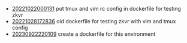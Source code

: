 - [20221022000131](/zet/20221022000131/README.md) put tmux and vim rc config in dockerfile for testing zkvr
- [20221028172836](/zet/20221028172836/README.md) old dockerfile for testing zkvr with vim and tmux config
- [20230922220109](/zet/20230922220109/README.md) create a dockerfile for this environment
